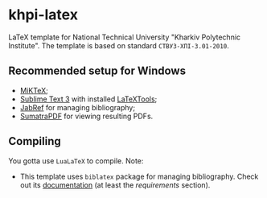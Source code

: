 # khpi-latex
LaTeX template for National Technical University "Kharkiv Polytechnic Institute". The template is based on standard `СТВУЗ-ХПІ-3.01-2010`.

## Recommended setup for Windows
- [MiKTeX](http://miktex.org/);
- [Sublime Text 3](http://www.sublimetext.com/) with installed [LaTeXTools](https://github.com/SublimeText/LaTeXTools);
- [JabRef](http://jabref.sourceforge.net/) for managing bibliography;
- [SumatraPDF](http://blog.kowalczyk.info/software/sumatrapdf/free-pdf-reader.html) for viewing resulting PDFs.

## Compiling
You gotta use `LuaLaTeX` to compile.
Note:
- This template uses `biblatex` package for managing bibliography. Check out its [documentation](https://ctan.org/pkg/biblatex) (at least the _requirements_ section).
